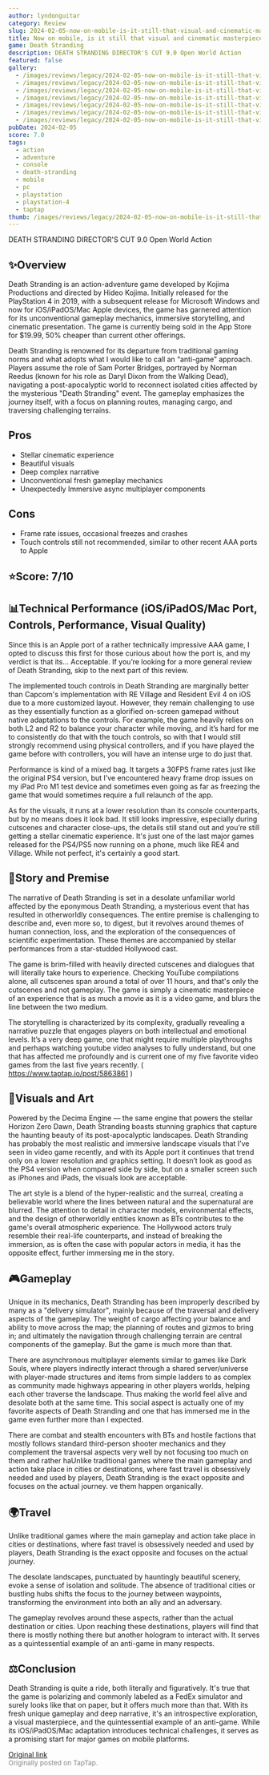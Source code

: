 ```yaml
---
author: lyndonguitar
category: Review
slug: 2024-02-05-now-on-mobile-is-it-still-that-visual-and-cinematic-masterpiece-review-death-stranding
title: Now on mobile, is it still that visual and cinematic masterpiece? | Review - Death Stranding
game: Death Stranding
description: DEATH STRANDING DIRECTOR'S CUT 9.0 Open World Action
featured: false
gallery:
  - /images/reviews/legacy/2024-02-05-now-on-mobile-is-it-still-that-visual-and-cinematic-masterpiece--review---death-stranding-0.avif
  - /images/reviews/legacy/2024-02-05-now-on-mobile-is-it-still-that-visual-and-cinematic-masterpiece--review---death-stranding-1.avif
  - /images/reviews/legacy/2024-02-05-now-on-mobile-is-it-still-that-visual-and-cinematic-masterpiece--review---death-stranding-2.avif
  - /images/reviews/legacy/2024-02-05-now-on-mobile-is-it-still-that-visual-and-cinematic-masterpiece--review---death-stranding-3.avif
  - /images/reviews/legacy/2024-02-05-now-on-mobile-is-it-still-that-visual-and-cinematic-masterpiece--review---death-stranding-4.avif
  - /images/reviews/legacy/2024-02-05-now-on-mobile-is-it-still-that-visual-and-cinematic-masterpiece--review---death-stranding-5.avif
  - /images/reviews/legacy/2024-02-05-now-on-mobile-is-it-still-that-visual-and-cinematic-masterpiece--review---death-stranding-6.avif
pubDate: 2024-02-05
score: 7.0
tags:
  - action
  - adventure
  - console
  - death-stranding
  - mobile
  - pc
  - playstation
  - playstation-4
  - taptap
thumb: /images/reviews/legacy/2024-02-05-now-on-mobile-is-it-still-that-visual-and-cinematic-masterpiece--review---death-stranding-0.avif
---
```


DEATH STRANDING DIRECTOR'S CUT
9.0
Open World
Action


## ✨Overview
Death Stranding is an action-adventure game developed by Kojima Productions and directed by Hideo Kojima. Initially released for the PlayStation 4 in 2019, with a subsequent release for Microsoft Windows and now for iOS/iPadOS/Mac Apple devices, the game has garnered attention for its unconventional gameplay mechanics, immersive storytelling, and cinematic presentation. The game is currently being sold in the App Store for $19.99, 50% cheaper than current other offerings.

Death Stranding is renowned for its departure from traditional gaming norms and what adopts what I would like to call an “anti-game” approach. Players assume the role of Sam Porter Bridges, portrayed by Norman Reedus (known for his role as Daryl Dixon from the Walking Dead), navigating a post-apocalyptic world to reconnect isolated cities affected by the mysterious "Death Stranding" event. The gameplay emphasizes the journey itself, with a focus on planning routes, managing cargo, and traversing challenging terrains.




## Pros
- Stellar cinematic experience
- Beautiful visuals
- Deep complex narrative
- Unconventional fresh gameplay mechanics
- Unexpectedly Immersive async multiplayer components





## Cons
- Frame rate issues, occasional freezes and crashes
- Touch controls still not recommended, similar to other recent AAA ports to Apple



## ⭐️Score: 7/10


## 📊Technical Performance (iOS/iPadOS/Mac Port, Controls, Performance, Visual Quality)
Since this is an Apple port of a rather technically impressive AAA game, I opted to discuss this first for those curious about how the port is, and my verdict is that its… Acceptable. If you’re looking for a more general review of Death Stranding, skip to the next part of this review.

The implemented touch controls in Death Stranding are marginally better than Capcom's implementation with RE Village and Resident Evil 4 on iOS due to a more customized layout. However, they remain challenging to use as they essentially function as a glorified on-screen gamepad without native adaptations to the controls. For example, the game heavily relies on both L2 and R2 to balance your character while moving, and it’s hard for me to consistently do that with the touch controls, so with that I would still strongly recommend using physical controllers, and if you have played the game before with controllers, you will have an intense urge to do just that.

Performance is kind of a mixed bag. It targets a 30FPS frame rates just like the original PS4 version, but I’ve encountered heavy frame drop issues on my iPad Pro M1 test device and sometimes even going as far as freezing the game that would sometimes require a full relaunch of the app.

As for the visuals, it runs at a lower resolution than its console counterparts, but by no means does it look bad. It still looks impressive, especially during cutscenes and character close-ups, the details still stand out and you’re still getting a stellar cinematic experience. It's just one of the last major games released for the PS4/PS5 now running on a phone, much like RE4 and Village. While not perfect, it's certainly a good start.


## 📖Story and Premise
The narrative of Death Stranding is set in a desolate unfamiliar world affected by the eponymous Death Stranding, a mysterious event that has resulted in otherworldly consequences. The entire premise is challenging to describe and, even more so, to digest, but it revolves around themes of human connection, loss, and the exploration of the consequences of scientific experimentation. These themes are accompanied by stellar performances from a star-studded Hollywood cast.

The game is brim-filled with heavily directed cutscenes and dialogues that will literally take hours to experience. Checking YouTube compilations alone, all cutscenes span around a total of over 11 hours, and that's only the cutscenes and not gameplay. The game is simply a cinematic masterpiece of an experience that is as much a movie as it is a video game, and blurs the line between the two medium.

The storytelling is characterized by its complexity, gradually revealing a narrative puzzle that engages players on both intellectual and emotional levels. It’s a very deep game, one that might require multiple playthroughs and perhaps watching youtube video analyses to fully understand, but one that has affected me profoundly and is current one of my five favorite video games from the last five years recently. ( https://www.taptap.io/post/5863861 )


## 🎨Visuals and Art
Powered by the Decima Engine — the same engine that powers the stellar Horizon Zero Dawn, Death Stranding boasts stunning graphics that capture the haunting beauty of its post-apocalyptic landscapes. Death Stranding has probably the most realistic and immersive landscape visuals that I’ve seen in video game recently, and with its Apple port it continues that trend only on a lower resolution and graphics setting. It doesn’t look as good as the PS4 version when compared side by side, but on a smaller screen such as iPhones and iPads, the visuals look are acceptable.

The art style is a blend of the hyper-realistic and the surreal, creating a believable world where the lines between natural and the supernatural are blurred. The attention to detail in character models, environmental effects, and the design of otherworldly entities known as BTs contributes to the game's overall atmospheric experience. The Hollywood actors truly resemble their real-life counterparts, and instead of breaking the immersion, as is often the case with popular actors in media, it has the opposite effect, further immersing me in the story.


## 🎮Gameplay
Unique in its mechanics, Death Stranding has been improperly described by many as a "delivery simulator", mainly because of the traversal and delivery aspects of the gameplay. The weight of cargo affecting your balance and ability to move across the map; the planning of routes and gizmos to bring in; and ultimately the navigation through challenging terrain are central components of the gameplay.  But the game is much more than that.

There are asynchronous multiplayer elements similar to games like Dark Souls, where players indirectly interact through a shared server/universe with player-made structures and items from simple ladders to as complex as community made highways appearing in other players worlds, helping each other traverse the landscape. Thus making the world feel alive and desolate both at the same time. This social aspect is actually one of my favorite aspects of Death Stranding and one that has immersed me in the game even further more than I expected.

There are combat and stealth encounters with BTs and hostile factions that mostly follows standard third-person shooter mechanics and they complement the traversal aspects very well by not focusing too much on them and rather haUnlike traditional games where the main gameplay and action take place in cities or destinations, where fast travel is obsessively needed and used by players, Death Stranding is the exact opposite and focuses on the actual journey. ve them happen organically.


## 🌍Travel
Unlike traditional games where the main gameplay and action take place in cities or destinations, where fast travel is obsessively needed and used by players, Death Stranding is the exact opposite and focuses on the actual journey.

The desolate landscapes, punctuated by hauntingly beautiful scenery, evoke a sense of isolation and solitude. The absence of traditional cities or bustling hubs shifts the focus to the journey between waypoints, transforming the environment into both an ally and an adversary.

The gameplay revolves around these aspects, rather than the actual destination or cities. Upon reaching these destinations, players will find that there is mostly nothing there but another hologram to interact with.  It serves as a quintessential example of an anti-game in many respects.


## ⚖️Conclusion
Death Stranding is quite a ride, both literally and figuratively. It's true that the game is polarizing and commonly labeled as a FedEx simulator and surely looks like that on paper, but it offers much more than that. With its fresh unique gameplay and deep narrative, it's an introspective exploration, a visual masterpiece, and the quintessential example of an anti-game. While its iOS/iPadOS/Mac adaptation introduces technical challenges, it serves as a promising start for major games on mobile platforms.

[Original link](https://www.taptap.io/post/6963929)<br><span style="font-size: 0.95em; color: #888;">Originally posted on TapTap.</span>